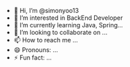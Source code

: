 - 👋 Hi, I’m @simonyoo13
- 👀 I’m interested in BackEnd Developer
- 🌱 I’m currently learning Java, Spring...
- 💞️ I’m looking to collaborate on ...
- 📫 How to reach me ...
- 😄 Pronouns: ...
- ⚡ Fun fact: ...

<!---
simonyoo13/simonyoo13 is a ✨ special ✨ repository because its `README.md` (this file) appears on your GitHub profile.
You can click the Preview link to take a look at your changes.
--->
